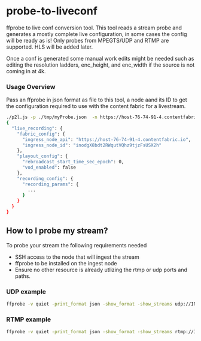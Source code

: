 # probe-to-liveconf
ffprobe to live conf conversion tool. This tool reads a stream probe and generates a mostly complete live configuration, in some cases the config will be ready as is! Only probes from MPEGTS/UDP and RTMP are supported. HLS will be added later. 

Once a conf is generated some manual work edits might be needed such as editing the resolution ladders, enc_height, and enc_width if the source is not coming in at 4k.

### Usage Overview
Pass an ffprobe in json format as file to this tool, a node aand its ID to get the configuration required to use with the content fabric for a livestream.
```bash
./p2l.js -p ./tmp/myProbe.json  -n https://host-76-74-91-4.contentfabric.io -i inodgX8bdt2RWqutVQhz9tjzFsUSX2h
{
  "live_recording": {
    "fabric_config": {
      "ingress_node_api": "https://host-76-74-91-4.contentfabric.io",
      "ingress_node_id": "inodgX8bdt2RWqutVQhz9tjzFsUSX2h"
    },
    "playout_config": {
      "rebroadcast_start_time_sec_epoch": 0,
      "vod_enabled": false
    },
    "recording_config": {
      "recording_params": {
        ...
      }
    }
  }
}
```

## How to I probe my stream?
To probe your stream the following requirements needed
- SSH access to the node that will ingest the stream
- ffprobe to be installed on the ingest node  
- Ensure no other resource is already utlizing the rtmp or udp ports and paths.
### UDP example
```bash
ffprobe -v quiet -print_format json -show_format -show_streams udp://INGEST_IP:INGEST_PORT
```

### RTMP example
```bash
ffprobe -v quiet -print_format json -show_format -show_streams rtmp://INGEST_IP:INGEST_PORT/rtmp/RTMP_KEY -listen 1
```